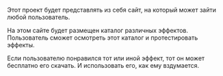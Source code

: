 Этот проект будет представлять из себя сайт, на который может зайти любой пользователь.

На этом сайте будет размещен каталог различных эффектов. Пользователь сможет осмотреть этот каталог и протестировать эффекты.

Если пользователю понравился тот или иной эффект, тот он может бесплатно его скачать. И использовать его, как ему вздумается.
